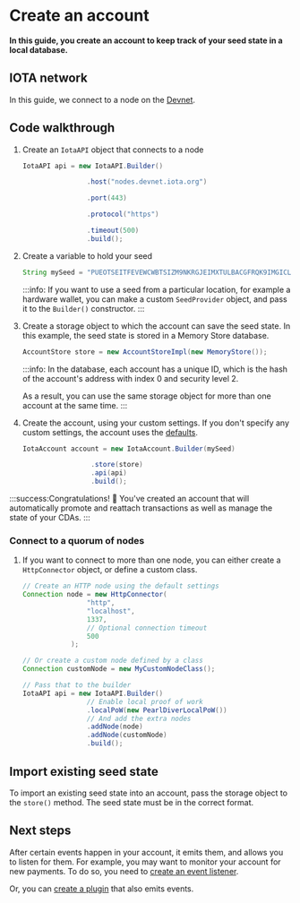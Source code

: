 # Create an account

**In this guide, you create an account to keep track of your seed state in a local database.**

## IOTA network

In this guide, we connect to a node on the [Devnet](root://getting-started/0.1/network/iota-networks.md#devnet).

## Code walkthrough

1. Create an `IotaAPI` object that connects to a node

    ```java
    IotaAPI api = new IotaAPI.Builder()

                    .host("nodes.devnet.iota.org")

                    .port(443)

                    .protocol("https")

                    .timeout(500)
                    .build();
    ```

2. Create a variable to hold your seed

    ```java
    String mySeed = "PUEOTSEITFEVEWCWBTSIZM9NKRGJEIMXTULBACGFRQK9IMGICLBKW9TTEVSDQMGWKBXPVCBMMCXWMNPDX";
    ```

    :::info:
    If you want to use a seed from a particular location, for example a hardware wallet, you can make a custom `SeedProvider` object, and pass it to the `Builder()` constructor.
    :::

3. Create a storage object to which the account can save the seed state. In this example, the seed state is stored in a Memory Store database.

    ```Java
    AccountStore store = new AccountStoreImpl(new MemoryStore());
    ```

    :::info:
    In the database, each account has a unique ID, which is the hash of the account's address with index 0 and security level 2.

    As a result, you can use the same storage object for more than one account at the same time.
    :::

4. Create the account, using your custom settings. If you don't specify any custom settings, the account uses the [defaults](https://github.com/iotaledger/iota-java/blob/dev/jota/src/main/java/org/iota/jota/config/types/IotaDefaultConfig.java).

   ```java
   IotaAccount account = new IotaAccount.Builder(mySeed)

                    .store(store)
                    .api(api)
                    .build();
    ```

:::success:Congratulations! :tada:
You've created an account that will automatically promote and reattach transactions as well as manage the state of your CDAs.
:::

### Connect to a quorum of nodes

1. If you want to connect to more than one node, you can either create a `HttpConnector` object, or define a custom class.

    ```java
    // Create an HTTP node using the default settings
    Connection node = new HttpConnector(
                    "http",
                    "localhost",
                    1337,
                    // Optional connection timeout
                    500
                );

    // Or create a custom node defined by a class
    Connection customNode = new MyCustomNodeClass();

    // Pass that to the builder
    IotaAPI api = new IotaAPI.Builder()
                    // Enable local proof of work
                    .localPoW(new PearlDiverLocalPoW())
                    // And add the extra nodes
                    .addNode(node)
                    .addNode(customNode)
                    .build();

    ```

## Import existing seed state

To import an existing seed state into an account, pass the storage object to the `store()` method. The seed state must be in the correct format.

## Next steps

After certain events happen in your account, it emits them, and allows you to listen for them. For example, you may want to monitor your account for new payments. To do so, you need to [create an event listener](../java/listen-to-events.md).

Or, you can [create a plugin](../java/create-plugin.md) that also emits events.
